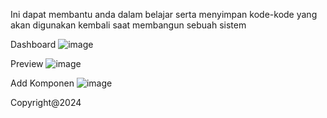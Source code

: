 Ini dapat membantu anda dalam belajar serta menyimpan kode-kode yang akan digunakan kembali saat membangun sebuah sistem


Dashboard
![image](https://github.com/Wahyunianti/snippet-code/assets/122524103/b7a7fbb4-9a2c-4e4e-a8d8-4ab0302e5ec5)
<br>


Preview
![image](https://github.com/Wahyunianti/snippet-code/assets/122524103/a369ff35-5c19-409c-bde2-19f9cb0974ab)
<br>


Add Komponen
![image](https://github.com/Wahyunianti/snippet-code/assets/122524103/5e2f99f8-7101-4cb6-acc7-78fdd8e5fc09)
<br>

Copyright@2024
